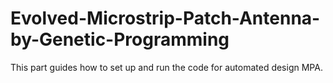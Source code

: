 # Evolved-Microstrip-Patch-Antenna-by-Genetic-Programming

This part guides how to set up and run the code for automated design MPA. 
